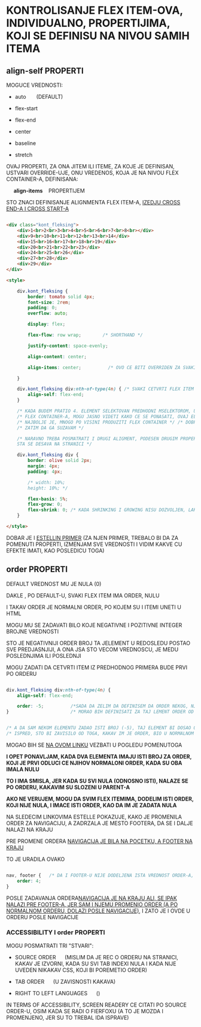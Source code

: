 # KONTROLISANJE FLEX ITEM-OVA, INDIVIDUALNO, PROPERTIJIMA, KOJI SE DEFINISU NA NIVOU SAMIH ITEMA

## **align-self** PROPERTI

MOGUCE VREDNOSTI:

- auto &nbsp;&nbsp;&nbsp;&nbsp;&nbsp; (DEFAULT)

- flex-start

- flex-end

- center

- baseline

- stretch

OVAJ PROPERTI, ZA ONA JITEM ILI ITEME, ZA KOJE JE DEFINISAN, USTVARI OVERRIDE-UJE, ONU VREDENOS, KOJA JE NA NIVOU FLEX CONTAINER-A, DEFINISANA:

&nbsp;&nbsp;&nbsp;&nbsp; **align-items**&nbsp;&nbsp;&nbsp; PROPERTIJEM

STO ZNACI DEFINISANJE ALIGNMENTA FLEX ITEM-A, [IZEDJU CROSS END-A I CROSS START-A](https://estelle.github.io/cssmastery/flexbox/files/axes.html)

```HTML

<div class="kont_fleksing">
    <div>1<br>2<br>3<br>4<br>5<br>6<br>7<br>8<br></div>
    <div>9<br>10<br>11<br>12<br>13<br>14</div>
    <div>15<br>16<br>17<br>18<br>19</div>
    <div>20<br>21<br>22<br>23</div>
    <div>24<br>25<br>26</div>
    <div>27<br>28</div>
    <div>29</div>
</div>

<style>

    div.kont_fleksing {
        border: tomato solid 4px;
        font-size: 2rem;
        padding: 0;
        overflow: auto;

        display: flex;

        flex-flow: row wrap;        /* SHORTHAND */

        justify-content: space-evenly;

        align-content: center;

        align-items: center;          /* OVO CE BITI OVERRIDEN ZA SVAKI 4 FLEX ITEM, JER CU JA TAKO DOLE DEFINISATI*/

    }

    div.kont_fleksing div:nth-of-type(4n) { /* SVAKI CETVRTI FLEX ITEM CE BITI ALIGNED UZ FLEX END (CROSS END) */
        align-self: flex-end;
    }

    /* KADA BUDEM PRATIO 4. ELEMENT SELEKTOVAN PREDHODNI MSELEKTOROM, UZ POVECANJE I SMANJENJE DIMENZIJA */
    /* FLEX CONTAINER-A, MOGU JASNO VIDETI KAKO CE SE PONASATI, OVAJ ELEMENT */
    /* NAJBOLJE JE, MNOGO PO VISINI PRODUZITI FLEX CONTAINER */ /* DOBRO JE DA SAM KREIRAO FUNKCIJU (JS), KOJOM ON ARROW KEYSE, RESIZUJEM FLEX CONTAINER (UZ DRZANJE MOUSEDOWNA NA CONTAINERU) (KKREIRAO RANIJE, DODAO U PREDHODNIM md FAJLOVIMA, ISTO NA PRIMERU */
    /* ZATIM DA GA SUZAVAM */

    /* NARAVNO TREBA POSMATRATI I DRUGI ALIGMENT, PODESEN DRUGIM PROPERTIJIMA, PA DA MISLIM O TOME I INTERNALLY DISKUTUJEM
    STA SE DESAVA NA STRANICI */

    div.kont_fleksing div {
        border: olive solid 2px;
        margin: 4px;
        padding: 4px;

        /* width: 10%;
        height: 10%; */

        flex-basis: 5%;
        flex-grow: 0;
        flex-shrink: 0; /* KADA SHRINKING I GROWING NISU DOZVOLJEN, LAKSE MI JE DA POSMATRAM ALIGNMENT I WRAPPING */
    }

</style>

```

DOBAR JE I [ESTELLIN PRIMER](https://estelle.github.io/cssmastery/flexbox/#slide49) (ZA NJEN PRIMER, TREBALO BI DA ZA POMENUTI PROPERTI, IZMENJAM SVE VREDNOSTI I VIDIM KAKVE CU EFEKTE IMATI, KAO POSLEDICU TOGA)

## order PROPERTI

DEFAULT VREDNOST MU JE NULA (0)

DAKLE , PO DEFAULT-U, SVAKI FLEX ITEM IMA ORDER, NULU

I TAKAV ORDER JE NORMALNI ORDER, PO KOJEM SU I ITEMI UNETI U HTML

MOGU MU SE ZADAVATI BILO KOJE NEGATIVNE I POZITIVNE INTEGER BROJNE VREDNOSTI

STO JE NEGATIVNIJI ORDER BROJ TA JELEMENT U REDOSLEDU POSTAO SVE PREDJASNJIJI, A ONA JSA STO VECOM VREDNOSCU, JE MEDU POSLEDNJIMA ILI POSLEDNJI

MOGU ZADATI DA CETVRTI ITEM IZ PREDHODNOG PRIMERA BUDE PRVI PO ORDERU

```CSS

div.kont_fleksing div:nth-of-type(4n) {
    align-self: flex-end;

    order: -5;          /*SADA DA ZELIM DA DEFINISEM DA ORDER NEKOG, NJEGOVOG SUSEDA, BUDE JOS VECI */
}                       /* MORAO BIH DEFINISATI ZA TAJ LEMENT ORDER OD -6 ILI JOS VECI MINUS*/


/* A DA SAM NEKOM ELEMENTU ZADAO ISTI BROJ (-5), TAJ ELEMENT BI DOSAO ODMAH IZA OVOG KOJI SAM GORE SELEKTOVAO ILI */
/* ISPRED, STO BI ZAVISILO OD TOGA, KAKAV IM JE ORDER, BIO U NORMALNOM STANJU, KADA SU OBA BILA NULA */


```

MOGAO BIH SE [NA OVOM LINKU]() VEZBATI U POGLEDU POMENUTOGA

**I OPET PONAVLJAM, KADA DVA ELEMENTA IMAJU ISTI BROJ ZA ORDER, KOJI JE PRVI ODLUCI CE NJIHOV NORMALONI ORDER, KADA SU OBA IMALA NULU**

**TO I IMA SMISLA, JER KADA SU SVI NULA (ODNOSNO ISTI), NALAZE SE PO ORDERU, KAKAVIM SU SLOZENI U PARENT-A**

**AKO NE VERUJEM, MOGU DA SVIM FLEX ITEMIMA, DODELIM ISTI ORDER, KOJI NIJE NULA, I IMACE ISTI ORDER, KAO DA IM JE ZADATA NULA**

NA SLEDECIM LINKOVIMA  ESTELLE POKAZUJE, KAKO JE PROMENILA ORDER ZA NAVIGACIJU, A ZADRZALA JE MESTO FOOTERA, DA SE I DALJE NALAZI NA KRAJU

PRE PROMENE ORDERA [NAVIGACIJA JE BILA NA POCETKU, A FOOTER NA KRAJU](https://estelle.github.io/cssmastery/flexbox/files/homepage.html)

TO JE URADILA OVAKO

```CSS

nav, footer {   /* DA I FOOTER-U NIJE DODELJENA ISTA VREDNOST ORDER-A, NASAO BI SE PRE NAVIGACIJE STO NE ZELIM */
    order: 4;
}

```

POSLE ZADAVANJA ORDERA[NAVIGACIJA JE NA KRAJU ALI, SE IPAK NALAZI PRE FOOTER-A, JER SAM I NJEMU PROMENIO ORDER (A PO NORMALNOM ORDERU, DOLAZI POSLE NAVIGACIJE)](https://estelle.github.io/cssmastery/flexbox/files/homepagemobile.html), I ZATO JE I OVDE U ORDERU POSLE NAVIGACIJE

### ACCESSIBILITY I order PROPERTI

MOGU POSMATRATI TRI "STVARI":

- SOURCE ORDER &nbsp;&nbsp;&nbsp;&nbsp; (MISLIM DA JE REC O ORDERU NA STRANICI, KAKAV JE IZVORNI, KADA SU SVI TAB INDEXI NULA I KADA NIJE UVEDEN NIKAKAV CSS, KOJI BI POREMETIO ORDER)

- TAB ORDER &nbsp;&nbsp;&nbsp;&nbsp; (U ZAVISNOSTI KAKAVA)

- RIGHT TO LEFT LANGUAGES &nbsp;&nbsp;&nbsp;&nbsp; ()


IN TERMS OF ACCESSIBILITY, SCREEN READERY CE CITATI PO SOURCE ORDER-U, OSIM KADA SE RADI O FIERFOXU (A TO JE MOZDA I PROMENJENO, JER SU TO TREBAL IDA ISPRAVE)